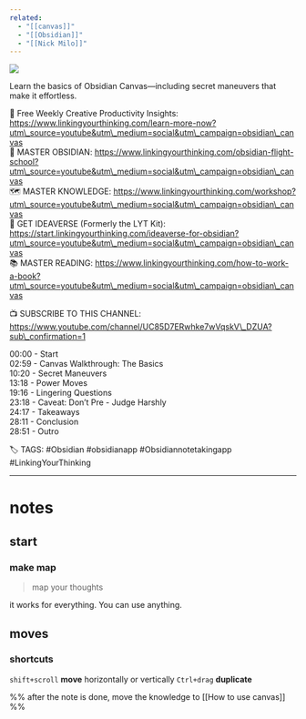 ```yaml
---
related:
  - "[[canvas]]"
  - "[[Obsidian]]"
  - "[[Nick Milo]]"
---
```

![](https://www.youtube.com/watch?v=vLBd_ADeKIw)  

Learn the basics of Obsidian Canvas—including secret maneuvers that make it effortless.  
  
🔆 Free Weekly Creative Productivity Insights: https://www.linkingyourthinking.com/learn-more-now?utm\_source=youtube&utm\_medium=social&utm\_campaign=obsidian\_canvas  
🚀 MASTER OBSIDIAN: https://www.linkingyourthinking.com/obsidian-flight-school?utm\_source=youtube&utm\_medium=social&utm\_campaign=obsidian\_canvas  
🗺 MASTER KNOWLEDGE: https://www.linkingyourthinking.com/workshop?utm\_source=youtube&utm\_medium=social&utm\_campaign=obsidian\_canvas  
🌌 GET IDEAVERSE (Formerly the LYT Kit): https://start.linkingyourthinking.com/ideaverse-for-obsidian?utm\_source=youtube&utm\_medium=social&utm\_campaign=obsidian\_canvas  
📚 MASTER READING: https://www.linkingyourthinking.com/how-to-work-a-book?utm\_source=youtube&utm\_medium=social&utm\_campaign=obsidian\_canvas  
  
📺 SUBSCRIBE TO THIS CHANNEL: https://www.youtube.com/channel/UC85D7ERwhke7wVqskV\_DZUA?sub\_confirmation=1  
  
00:00 - Start  
02:59 - Canvas Walkthrough: The Basics  
10:20 - Secret Maneuvers  
13:18 - Power Moves  
19:16 - Lingering Questions  
23:18 - Caveat: Don’t Pre - Judge Harshly  
24:17 - Takeaways  
28:11 - Conclusion  
28:51 - Outro  
  
🏷 TAGS: #Obsidian #obsidianapp #Obsidiannotetakingapp #LinkingYourThinking

---
# notes

## start

### make map
> map your thoughts

it works for everything. You can use anything.

## moves

### shortcuts
`shift+scroll` **move** horizontally or vertically
`Ctrl+drag` **duplicate**

%% after the note is done, move the knowledge to [[How to use canvas]] %%

